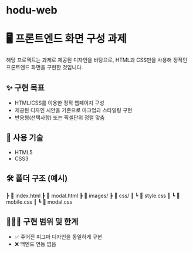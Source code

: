 # hodu-web

# 🖥️ 프론트엔드 화면 구성 과제
해당 프로젝트는 과제로 제공된 디자인을 바탕으로, HTML과 CSS만을 사용해 정적인 프론트엔드 화면을 구현한 것입니다.

## ✨ 구현 목표
- HTML/CSS를 이용한 정적 웹페이지 구성
- 제공된 디자인 시안을 기준으로 마크업과 스타일링 구현
- 반응형(선택사항) 또는 픽셀단위 정렬 맞춤

## 📁 사용 기술
- HTML5
- CSS3


## 🛠 폴더 구조 (예시)
┣ 📜 index.html
┣ 📜 modal.html
┣ 📂 images/
┣ 📂 css/
┃ ┗ 📜 style.css
┃ ┗ 📜 mobile.css
┃ ┗ 📜 modal.css

## 🙋🏻‍♀️ 구현 범위 및 한계
- ✅ 주어진 피그마 디자인을 동일하게 구현
- ❌ 백엔드 연동 없음
